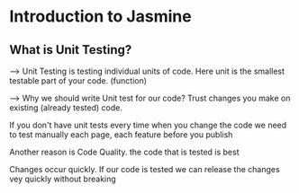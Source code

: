 # Introduction to Jasmine

## What is Unit Testing?

--> Unit Testing is testing individual units of code.
Here unit is the smallest testable part of your code. (function)

--> Why we should write Unit test for our code?
Trust changes you make on existing (already tested) code.

If you don't have unit tests every time when you change the code we need to test manually each page, each feature before you publish

Another reason is Code Quality. the code that is tested is best

Changes occur quickly. If our code is tested we can release the changes vey quickly without breaking

